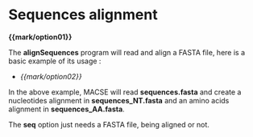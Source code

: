 # Sequences alignment

**{{mark/option01}}**

The **alignSequences** program will read and align a FASTA file, here is a basic example of its usage :

* *{{mark/option02}}*

In the above example, MACSE will read **sequences.fasta** and create a nucleotides alignment in **sequences_NT.fasta**
and an amino acids alignment in **sequences_AA.fasta**.

The **seq** option just needs a FASTA file, being aligned or not.
